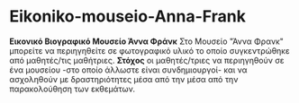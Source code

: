 # Eikoniko-mouseio-Anna-Frank

**Εικονικό Βιογραφικό Μουσείο Άννα Φράνκ**
Στο  Μουσείο "Άννα Φρανκ" μπορείτε να περιηγηθείτε σε φωτογραφικό υλικό το οποίο συγκεντρώθηκε από μαθητές/τις μαθήτριες. 
**Στόχος**
οι μαθητές/τριες να περιηγηθούν σε ένα μουσείου -στο οποίο άλλωστε είναι συνδημιουργοί- και να ασχοληθούν με δραστηριότητες μέσα από την μέσα από την παρακολούθηση των εκθεμάτων.
